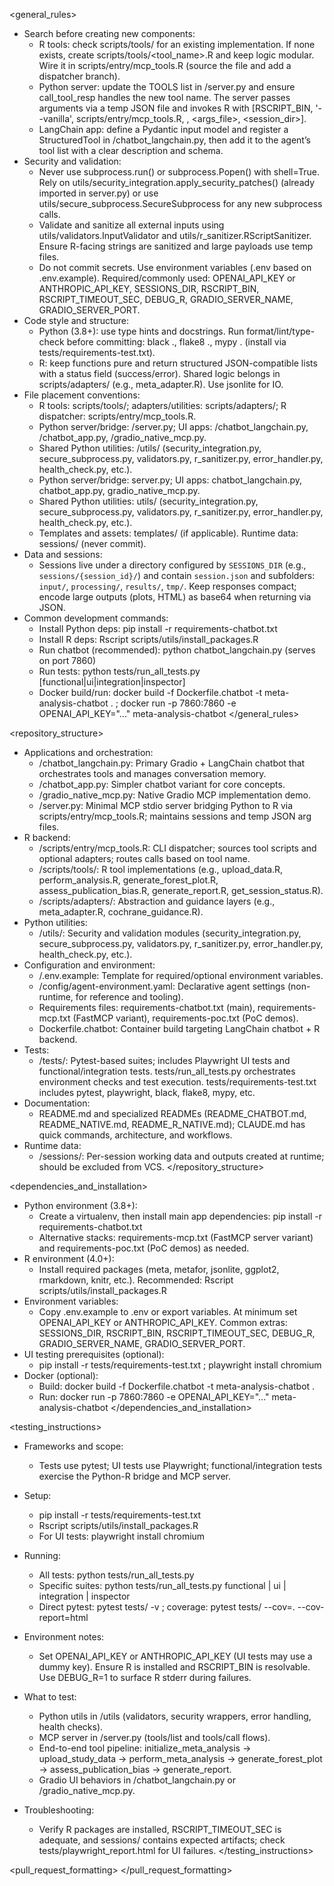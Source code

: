 
<general_rules>
- Search before creating new components:
  - R tools: check scripts/tools/ for an existing implementation. If none exists, create scripts/tools/<tool_name>.R and keep logic modular. Wire it in scripts/entry/mcp_tools.R (source the file and add a dispatcher branch).
  - Python server: update the TOOLS list in /server.py and ensure call_tool_resp handles the new tool name. The server passes arguments via a temp JSON file and invokes R with [RSCRIPT_BIN, '--vanilla', scripts/entry/mcp_tools.R, <tool>, <args_file>, <session_dir>].
  - LangChain app: define a Pydantic input model and register a StructuredTool in /chatbot_langchain.py, then add it to the agent’s tool list with a clear description and schema.
- Security and validation:
  - Never use subprocess.run() or subprocess.Popen() with shell=True. Rely on utils/security_integration.apply_security_patches() (already imported in server.py) or use utils/secure_subprocess.SecureSubprocess for any new subprocess calls.
  - Validate and sanitize all external inputs using utils/validators.InputValidator and utils/r_sanitizer.RScriptSanitizer. Ensure R-facing strings are sanitized and large payloads use temp files.
  - Do not commit secrets. Use environment variables (.env based on .env.example). Required/commonly used: OPENAI_API_KEY or ANTHROPIC_API_KEY, SESSIONS_DIR, RSCRIPT_BIN, RSCRIPT_TIMEOUT_SEC, DEBUG_R, GRADIO_SERVER_NAME, GRADIO_SERVER_PORT.
- Code style and structure:
  - Python (3.8+): use type hints and docstrings. Run format/lint/type-check before committing: black ., flake8 ., mypy . (install via tests/requirements-test.txt).
  - R: keep functions pure and return structured JSON-compatible lists with a status field (success/error). Shared logic belongs in scripts/adapters/ (e.g., meta_adapter.R). Use jsonlite for IO.
- File placement conventions:
  - R tools: scripts/tools/; adapters/utilities: scripts/adapters/; R dispatcher: scripts/entry/mcp_tools.R.
  - Python server/bridge: /server.py; UI apps: /chatbot_langchain.py, /chatbot_app.py, /gradio_native_mcp.py.
  - Shared Python utilities: /utils/ (security_integration.py, secure_subprocess.py, validators.py, r_sanitizer.py, error_handler.py, health_check.py, etc.).
  - Python server/bridge: server.py; UI apps: chatbot_langchain.py, chatbot_app.py, gradio_native_mcp.py.
  - Shared Python utilities: utils/ (security_integration.py, secure_subprocess.py, validators.py, r_sanitizer.py, error_handler.py, health_check.py, etc.).
  - Templates and assets: templates/ (if applicable). Runtime data: sessions/ (never commit).
- Data and sessions:
  - Sessions live under a directory configured by `SESSIONS_DIR` (e.g., `sessions/{session_id}/`) and contain `session.json` and subfolders: `input/`, `processing/`, `results/`, `tmp/`. Keep responses compact; encode large outputs (plots, HTML) as base64 when returning via JSON.
- Common development commands:
  - Install Python deps: pip install -r requirements-chatbot.txt
  - Install R deps: Rscript scripts/utils/install_packages.R
  - Run chatbot (recommended): python chatbot_langchain.py (serves on port 7860)
  - Run tests: python tests/run_all_tests.py [functional|ui|integration|inspector]
  - Docker build/run: docker build -f Dockerfile.chatbot -t meta-analysis-chatbot . ; docker run -p 7860:7860 -e OPENAI_API_KEY="..." meta-analysis-chatbot
</general_rules>

<repository_structure>
- Applications and orchestration:
  - /chatbot_langchain.py: Primary Gradio + LangChain chatbot that orchestrates tools and manages conversation memory.
  - /chatbot_app.py: Simpler chatbot variant for core concepts.
  - /gradio_native_mcp.py: Native Gradio MCP implementation demo.
  - /server.py: Minimal MCP stdio server bridging Python to R via scripts/entry/mcp_tools.R; maintains sessions and temp JSON arg files.
- R backend:
  - /scripts/entry/mcp_tools.R: CLI dispatcher; sources tool scripts and optional adapters; routes calls based on tool name.
  - /scripts/tools/: R tool implementations (e.g., upload_data.R, perform_analysis.R, generate_forest_plot.R, assess_publication_bias.R, generate_report.R, get_session_status.R).
  - /scripts/adapters/: Abstraction and guidance layers (e.g., meta_adapter.R, cochrane_guidance.R).
- Python utilities:
  - /utils/: Security and validation modules (security_integration.py, secure_subprocess.py, validators.py, r_sanitizer.py, error_handler.py, health_check.py, etc.).
- Configuration and environment:
  - /.env.example: Template for required/optional environment variables.
  - /config/agent-environment.yaml: Declarative agent settings (non-runtime, for reference and tooling).
  - Requirements files: requirements-chatbot.txt (main), requirements-mcp.txt (FastMCP variant), requirements-poc.txt (PoC demos).
  - Dockerfile.chatbot: Container build targeting LangChain chatbot + R backend.
- Tests:
  - /tests/: Pytest-based suites; includes Playwright UI tests and functional/integration tests. tests/run_all_tests.py orchestrates environment checks and test execution. tests/requirements-test.txt includes pytest, playwright, black, flake8, mypy, etc.
- Documentation:
  - README.md and specialized READMEs (README_CHATBOT.md, README_NATIVE.md, README_R_NATIVE.md); CLAUDE.md has quick commands, architecture, and workflows.
- Runtime data:
  - /sessions/: Per-session working data and outputs created at runtime; should be excluded from VCS.
</repository_structure>

<dependencies_and_installation>
- Python environment (3.8+):
  - Create a virtualenv, then install main app dependencies: pip install -r requirements-chatbot.txt
  - Alternative stacks: requirements-mcp.txt (FastMCP server variant) and requirements-poc.txt (PoC demos) as needed.
- R environment (4.0+):
  - Install required packages (meta, metafor, jsonlite, ggplot2, rmarkdown, knitr, etc.). Recommended: Rscript scripts/utils/install_packages.R
- Environment variables:
  - Copy .env.example to .env or export variables. At minimum set OPENAI_API_KEY or ANTHROPIC_API_KEY. Common extras: SESSIONS_DIR, RSCRIPT_BIN, RSCRIPT_TIMEOUT_SEC, DEBUG_R, GRADIO_SERVER_NAME, GRADIO_SERVER_PORT.
- UI testing prerequisites (optional):
  - pip install -r tests/requirements-test.txt ; playwright install chromium
- Docker (optional):
  - Build: docker build -f Dockerfile.chatbot -t meta-analysis-chatbot .
  - Run: docker run -p 7860:7860 -e OPENAI_API_KEY="..." meta-analysis-chatbot
</dependencies_and_installation>

<testing_instructions>
- Frameworks and scope:
  - Tests use pytest; UI tests use Playwright; functional/integration tests exercise the Python-R bridge and MCP server.
- Setup:
  - pip install -r tests/requirements-test.txt
  - Rscript scripts/utils/install_packages.R
  - For UI tests: playwright install chromium
- Running:
  - All tests: python tests/run_all_tests.py
  - Specific suites: python tests/run_all_tests.py functional | ui | integration | inspector
  - Direct pytest: pytest tests/ -v ; coverage: pytest tests/ --cov=. --cov-report=html
- Environment notes:

  - Set OPENAI_API_KEY or ANTHROPIC_API_KEY (UI tests may use a dummy key). Ensure R is installed and RSCRIPT_BIN is resolvable. Use DEBUG_R=1 to surface R stderr during failures.
- What to test:
  - Python utils in /utils (validators, security wrappers, error handling, health checks).
  - MCP server in /server.py (tools/list and tools/call flows).
  - End-to-end tool pipeline: initialize_meta_analysis → upload_study_data → perform_meta_analysis → generate_forest_plot → assess_publication_bias → generate_report.
  - Gradio UI behaviors in /chatbot_langchain.py or /gradio_native_mcp.py.
- Troubleshooting:
  - Verify R packages are installed, RSCRIPT_TIMEOUT_SEC is adequate, and sessions/ contains expected artifacts; check tests/playwright_report.html for UI failures.
</testing_instructions>

<pull_request_formatting>
</pull_request_formatting>